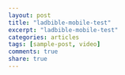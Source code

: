 ```yaml
---
layout: post
title: "ladbible-mobile-test"
excerpt: "ladbible-mobile-test"
categories: articles
tags: [sample-post, video]
comments: true
share: true
---
```

<div class="apester-media" data-media-id="5ee35aaedd19767a31c6264b" height="646"></div><script async src="https://static.apester.com/js/sdk/latest/apester-sdk.js"></script>

